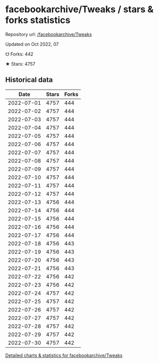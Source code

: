 # facebookarchive/Tweaks / stars & forks statistics

Repository url: [/facebookarchive/Tweaks](https://github.com/facebookarchive/Tweaks)

Updated on Oct 2022, 07

☋ Forks: 442

★ Stars: 4757

## Historical data
| Date | Stars | Forks |
|------|-------|-------|
| 2022-07-01 | 4757 | 444 | 
| 2022-07-02 | 4757 | 444 | 
| 2022-07-03 | 4757 | 444 | 
| 2022-07-04 | 4757 | 444 | 
| 2022-07-05 | 4757 | 444 | 
| 2022-07-06 | 4757 | 444 | 
| 2022-07-07 | 4757 | 444 | 
| 2022-07-08 | 4757 | 444 | 
| 2022-07-09 | 4757 | 444 | 
| 2022-07-10 | 4757 | 444 | 
| 2022-07-11 | 4757 | 444 | 
| 2022-07-12 | 4757 | 444 | 
| 2022-07-13 | 4756 | 444 | 
| 2022-07-14 | 4756 | 444 | 
| 2022-07-15 | 4756 | 444 | 
| 2022-07-16 | 4756 | 444 | 
| 2022-07-17 | 4756 | 444 | 
| 2022-07-18 | 4756 | 443 | 
| 2022-07-19 | 4756 | 443 | 
| 2022-07-20 | 4756 | 443 | 
| 2022-07-21 | 4756 | 443 | 
| 2022-07-22 | 4756 | 442 | 
| 2022-07-23 | 4756 | 442 | 
| 2022-07-24 | 4757 | 442 | 
| 2022-07-25 | 4757 | 442 | 
| 2022-07-26 | 4757 | 442 | 
| 2022-07-27 | 4757 | 442 | 
| 2022-07-28 | 4757 | 442 | 
| 2022-07-29 | 4757 | 442 | 
| 2022-07-30 | 4757 | 442 | 


[Detailed charts & statistics for facebookarchive/Tweaks](https://reviewgithub.com/rep/facebookarchive/Tweaks)
